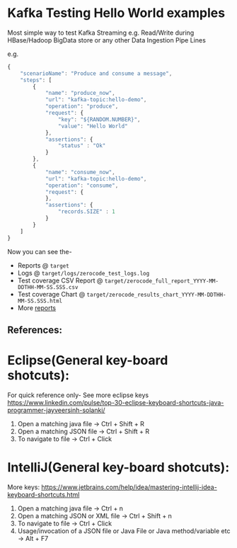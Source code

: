 # Kafka Testing Hello World examples

Most simple way to test Kafka Streaming e.g. Read/Write during HBase/Hadoop BigData store or any other Data Ingestion Pipe Lines

e.g.
```javascript
{
    "scenarioName": "Produce and consume a message",
    "steps": [
        {
            "name": "produce_now",
            "url": "kafka-topic:hello-demo",
            "operation": "produce",
            "request": {
                "key": "${RANDOM.NUMBER}",
                "value": "Hello World"
            },
            "assertions": {
                "status" : "Ok"
            }
        },
        {
            "name": "consume_now",
            "url": "kafka-topic:hello-demo",
            "operation": "consume",
            "request": {
            },
            "assertions": {
                "records.SIZE" : 1
            }
        }
    ]
}
```
Now you can see the-
* Reports @ `target`
* Logs @ `target/logs/zerocode_test_logs.log`
* Test coverage CSV Report @ `target/zerocode_full_report_YYYY-MM-DDTHH-MM-SS.SSS.csv`
* Test coverage Chart @ `target/zerocode_results_chart_YYYY-MM-DDTHH-MM-SS.SSS.html`
* More [reports](https://github.com/authorjapps/zerocode#generated-reports-and-charts)

References:
---
Eclipse(General key-board shotcuts):
=====
For quick reference only- See more eclipse keys https://www.linkedin.com/pulse/top-30-eclipse-keyboard-shortcuts-java-programmer-jayveersinh-solanki/
1. Open a matching java file -> Ctrl + Shift + R
1. Open a matching JSON file -> Ctrl + Shift + R
1. To navigate to file -> Ctrl + Click

IntelliJ(General key-board shotcuts):
=====
More keys: https://www.jetbrains.com/help/idea/mastering-intellij-idea-keyboard-shortcuts.html
1. Open a matching java file -> Ctrl + n
1. Open a matching JSON or XML file -> Ctrl + Shift + n
1. To navigate to file -> Ctrl + Click
1. Usage/invocation of a JSON file or Java File or Java method/variable etc -> Alt + F7
